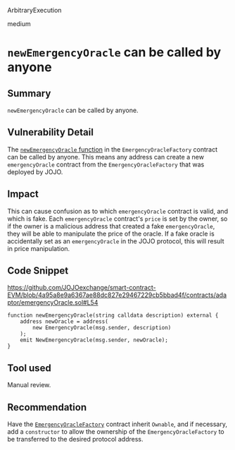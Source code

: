 ArbitraryExecution

medium

# `newEmergencyOracle` can be called by anyone


## Summary

`newEmergencyOracle` can be called by anyone.

## Vulnerability Detail

The [`newEmergencyOracle` function](https://github.com/JOJOexchange/smart-contract-EVM/blob/4a95a8e9a6367ae88dc827e29467229cb5bbad4f/contracts/adaptor/emergencyOracle.sol#L54) in the `EmergencyOracleFactory` contract can be called by anyone. This means any address can create a new `emergencyOracle` contract from the `EmergencyOracleFactory` that was deployed by JOJO.

## Impact

This can cause confusion as to which `emergencyOracle` contract is valid, and which is fake. Each `emergencyOracle` contract's `price` is set by the owner, so if the owner is a malicious address that created a fake `emergencyOracle`, they will be able to manipulate the price of the oracle. If a fake oracle is accidentally set as an `emergencyOracle` in the JOJO protocol, this will result in price manipulation.

## Code Snippet

https://github.com/JOJOexchange/smart-contract-EVM/blob/4a95a8e9a6367ae88dc827e29467229cb5bbad4f/contracts/adaptor/emergencyOracle.sol#L54

```solidity
function newEmergencyOracle(string calldata description) external {
    address newOracle = address(
        new EmergencyOracle(msg.sender, description)
    );
    emit NewEmergencyOracle(msg.sender, newOracle);
}
```

## Tool used

Manual review.

## Recommendation

Have the [`EmergencyOracleFactory`](https://github.com/JOJOexchange/smart-contract-EVM/blob/4a95a8e9a6367ae88dc827e29467229cb5bbad4f/contracts/adaptor/emergencyOracle.sol#L51) contract inherit `Ownable`, and if necessary, add a `constructor` to allow the ownership of the `EmergencyOracleFactory` to be transferred to the desired protocol address.
